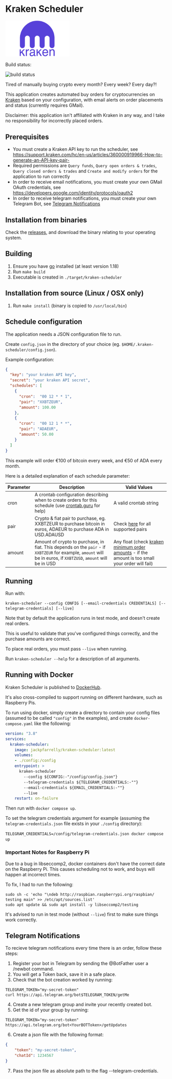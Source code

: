 # Kraken Scheduler

<img src="./doc/img/kraken-logo.png" alt="drawing" width="200" />

Build status:

![build status](https://github.com/jackpf/kraken-scheduler/actions/workflows/go.yml/badge.svg)


Tired of manually buying crypto every month? Every week? Every day?!

This application creates automated buy orders for cryptocurrencies on [Kraken](https://www.kraken.com/)
based on your configuration, with email alerts on order placements and status (currently requires GMail).

Disclaimer: this application isn't affiliated with Kraken in any way, and I take no responsibility
for incorrectly placed orders.

## Prerequisites

- You must create a Kraken API key to run the scheduler, see https://support.kraken.com/hc/en-us/articles/360000919966-How-to-generate-an-API-key-pair-
- Required permissions are `Query funds`, `Query open orders & trades`, `Query closed orders & trades` and `Create and modify orders` for the application to run correctly
- In order to receive email notifications, you must create your own GMail OAuth credentials, see https://developers.google.com/identity/protocols/oauth2
- In order to receive telegram notifications, you must create your own Telegram Bot, see [Telegram Notifications](#telegram-notifications)

## Installation from binaries

Check the [releases](https://github.com/jackpf/kraken-scheduler/releases), and download the binary relating
to your operating system.

## Building

1. Ensure you have [go](https://go.dev/) installed (at least version 1.18)
2. Run `make build`
3. Executable is created in `./target/kraken-scheduler`

## Installation from source (Linux / OSX only)

1. Run `make install` (binary is copied to `/usr/local/bin`)

## Schedule configuration

The application needs a JSON configuration file to run.

Create `config.json` in the directory of your choice (eg. `$HOME/.kraken-scheduler/config.json`).

Example configuration:

```json
{
  "key": "your kraken API key",
  "secret": "your kraken API secret",
  "schedules": [
    {
      "cron":  "00 12 * * 1",
      "pair": "XXBTZEUR",
      "amount": 100.00
    },
    {
      "cron":  "00 12 1 * *",
      "pair": "ADAEUR",
      "amount": 50.00
    }
  ]
}
```

This example will order €100 of bitcoin every week, and €50 of ADA every month.

Here is a detailed explanation of each schedule parameter:

| Parameter 	| Description                                                                                                                                                      	| Valid Values                                                                                                                                                                                     	 |
|-----------	|------------------------------------------------------------------------------------------------------------------------------------------------------------------	|----------------------------------------------------------------------------------------------------------------------------------------------------------------------------------------------------|
| cron      	| A crontab configuration describing when to create orders for this schedule (use [crontab.guru](https://crontab.guru/) for help)                                  	| A valid crontab string                                                                                                                                                                           	 |
| pair      	| Crypto & fiat pair to purchase, eg. XXBTZEUR to purchase bitcoin in euros, ADAEUR to purchase ADA in USD.ADAUSD                                                  	| Check [here](./src/main/config/model/pairs.go) for all supported pairs                                                              	                                                              |
| amount    	| Amount of crypto to purchase, in fiat. This depends on the `pair` - if `XXBTZEUR` for example, `amount` will be in euros, if `XXBTZUSD`, `amount` will be in USD 	| Any float (check [kraken minimum order amounts](https://support.kraken.com/hc/en-us/articles/205893708-Minimum-order-size-volume-for-trading) - if the amount is too small your order will fail) 	 |

## Running

Run with:

```shell
kraken-scheduler --config CONFIG [--email-credentials CREDENTIALS] [--telegram-credentials] [--live]
```

Note that by default the application runs in test mode, and doesn't create real orders.

This is useful to validate that you've configured things correctly, and the purchase amounts are correct.

To place real orders, you must pass `--live` when running.

Run `kraken-scheduler --help` for a description of all arguments.

## Running with Docker

Kraken Scheduler is published to [DockerHub](https://hub.docker.com/r/jackpfarrelly/kraken-scheduler).

It's also cross-compiled to support running on different hardware, such as Raspberry Pis.

To run using docker, simply create a directory to contain your config files (assumed to be called `"config"` in the examples),
and create `docker-compose.yaml` like the following:

```yaml
version: "3.8"
services:
  kraken-scheduler:
    image: jackpfarrelly/kraken-scheduler:latest
    volumes:
    - ./config:/config
    entrypoint: >
      kraken-scheduler
        --config ${CONFIG:-"/config/config.json"}
        --telegram-credentials ${TELEGRAM_CREDENTIALS:-""}
        --email-credentials ${EMAIL_CREDENTIALS:-""}
        --live
    restart: on-failure
```

Then run with `docker compose up`.

To set the telegram credentials argument for example (assuming the `telegram-credentials.json` file exists in your `./config` directory):

`TELEGRAM_CREDENTIALS=/config/telegram-credentials.json docker compose up`

### Important Notes for Raspberry Pi

Due to a bug in libseccomp2, docker containers don't have the correct date on the Raspberry Pi.
This causes scheduling not to work, and buys will happen at incorrect times.

To fix, I had to run the following:

```shell
sudo sh -c 'echo "\ndeb http://raspbian.raspberrypi.org/raspbian/ testing main" >> /etc/apt/sources.list'
sudo apt update && sudo apt install -y libseccomp2/testing
```

It's advised to run in test mode (without `--live`) first to make sure things work correctly.

## Telegram Notifications

To recieve telegram notifications every time there is an order, follow these steps:

1. Register your bot in Telegram by sending the @BotFather user a /newbot command.
2. You will get a Token back, save it in a safe place.
3. Check that the bot creation worked by running:

  ```shell
  TELEGRAM_TOKEN="my-secret-token"
  curl https://api.telegram.org/bot$TELEGRAM_TOKEN/getMe
  ```

4. Create a new telegram group and invite your recently created bot.
5. Get the id of your group by running:

  ```shell
  TELEGRAM_TOKEN="my-secret-token"
  https://api.telegram.org/bot<YourBOTToken>/getUpdates
  ```

6. Create a json file with the following format:

  ```json
  {
	  "token": "my-secret-token",
	  "chatId": 1234567
  }
  ```

7. Pass the json file as absolute path to the flag --telegram-credentials.